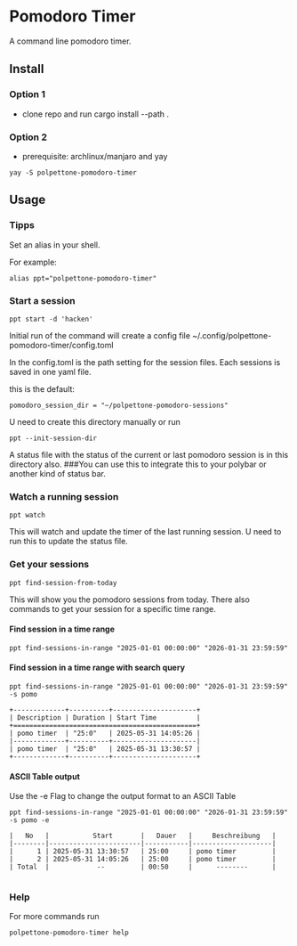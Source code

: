
# Pomodoro Timer

A command line pomodoro timer.

## Install

### Option 1
- clone repo and run cargo install --path .

### Option 2 
- prerequisite: archlinux/manjaro and yay

```
yay -S polpettone-pomodoro-timer
```


## Usage

### Tipps 
Set an alias in your shell.

For example: 

```
alias ppt="polpettone-pomodoro-timer"
```

### Start a session
```
ppt start -d 'hacken'
```
Initial run of the command will create a config file ~/.config/polpettone-pomodoro-timer/config.toml

In the config.toml is the path setting for the session files.
Each sessions is saved in one yaml file.

this is the default: 
```
pomodoro_session_dir = "~/polpettone-pomodoro-sessions"
```

U need to create this directory manually or run 
```
ppt --init-session-dir
```

A status file with the status of the current or last pomodoro session is in 
this directory also. ###You can use this to integrate this to your polybar or another kind of status bar.

### Watch a running session
```
ppt watch 
```
This will watch and update the timer of the last running session.
U need to run this to update the status file.


### Get your sessions 
```
ppt find-session-from-today
```
This will show you the pomodoro sessions from today.
There also commands to get your session for a specific time range.

#### Find session in a time range
```
ppt find-sessions-in-range "2025-01-01 00:00:00" "2026-01-31 23:59:59" 
```

#### Find session in a time range with search query 
```
ppt find-sessions-in-range "2025-01-01 00:00:00" "2026-01-31 23:59:59"  -s pomo
```

```
+-------------+----------+---------------------+
| Description | Duration | Start Time          |
+==============================================+
| pomo timer  | "25:0"   | 2025-05-31 14:05:26 |
|-------------+----------+---------------------|
| pomo timer  | "25:0"   | 2025-05-31 13:30:57 |
+-------------+----------+---------------------+
```

#### ASCII Table output
Use the -e Flag to change the output format to an ASCII Table
```
ppt find-sessions-in-range "2025-01-01 00:00:00" "2026-01-31 23:59:59"  -s pomo -e 
```

```
|   No   |           Start       |   Dauer   |     Beschreibung   |
|--------|-----------------------|-----------|--------------------|
|      1 | 2025-05-31 13:30:57   | 25:00     | pomo timer         |
|      2 | 2025-05-31 14:05:26   | 25:00     | pomo timer         |
| Total  |            --         | 00:50     |      --------      |
 
```

### Help 
For more commands run 

```
polpettone-pomodoro-timer help
```


